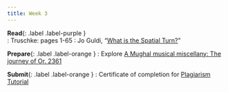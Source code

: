 ```yaml
---
title: Week 3
---
```




**Read**{: .label .label-purple }  
: Truschke: pages 1-65
: Jo Guldi, “[What is the Spatial Turn?](https://spatial.scholarslab.org/spatial-turn/)” 

**Prepare**{: .label .label-orange } 
: Explore [A Mughal musical miscellany: The journey of Or. 2361](https://uploads.knightlab.com/storymapjs/38614ede8d5ac2e3b111d3b0c76423cc/the-creation-of-or-2361/index.html)  
  
**Submit**{: .label .label-orange } 
: Certificate of completion for [Plagiarism Tutorial](https://plagiarism.iu.edu/index.html)
